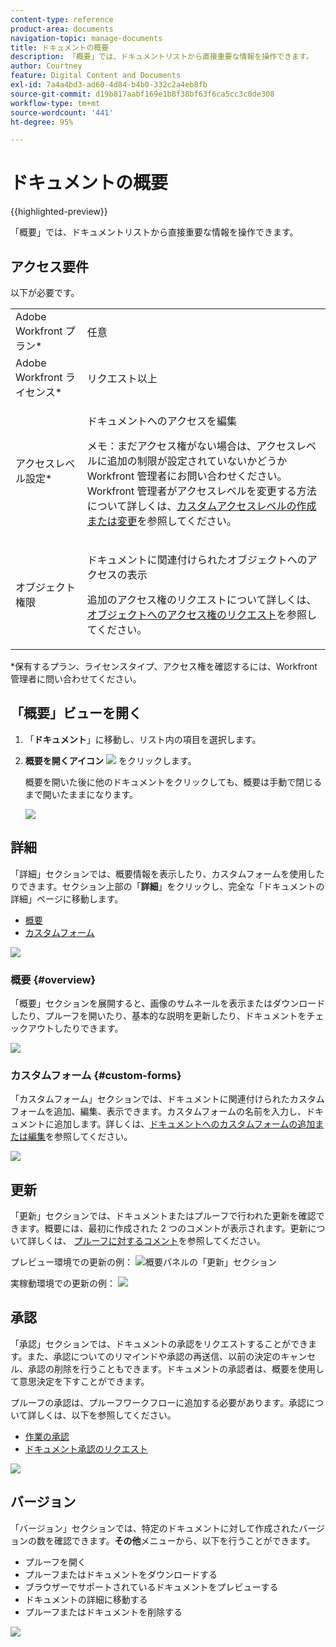 ```yaml
---
content-type: reference
product-area: documents
navigation-topic: manage-documents
title: ドキュメントの概要
description: 「概要」では、ドキュメントリストから直接重要な情報を操作できます。
author: Courtney
feature: Digital Content and Documents
exl-id: 7a4a4bd3-ad60-4d84-b4b0-332c2a4eb8fb
source-git-commit: d19b817aabf169e1b8f38bf63f6ca5cc3c0de308
workflow-type: tm+mt
source-wordcount: '441'
ht-degree: 95%

---
```


# ドキュメントの概要

{{highlighted-preview}}

「概要」では、ドキュメントリストから直接重要な情報を操作できます。

## アクセス要件

以下が必要です。

<table style="table-layout:auto"> 
 <col> 
 </col> 
 <col> 
 </col> 
 <tbody> 
  <tr> 
   <td role="rowheader">Adobe Workfront プラン*</td> 
   <td> <p> 任意</p> </td> 
  </tr> 
  <tr> 
   <td role="rowheader">Adobe Workfront ライセンス*</td> 
   <td> <p>リクエスト以上</p> </td> 
  </tr> 
  <tr data-mc-conditions=""> 
   <td role="rowheader">アクセスレベル設定*</td> 
   <td> <p>ドキュメントへのアクセスを編集</p> <p>メモ：まだアクセス権がない場合は、アクセスレベルに追加の制限が設定されていないかどうか Workfront 管理者にお問い合わせください。Workfront 管理者がアクセスレベルを変更する方法について詳しくは、<a href="../../administration-and-setup/add-users/configure-and-grant-access/create-modify-access-levels.md" class="MCXref xref">カスタムアクセスレベルの作成または変更</a>を参照してください。</p> </td> 
  </tr> 
  <tr data-mc-conditions=""> 
   <td role="rowheader">オブジェクト権限</td> 
   <td> <p>ドキュメントに関連付けられたオブジェクトへのアクセスの表示</p> <p>追加のアクセス権のリクエストについて詳しくは、<a href="../../workfront-basics/grant-and-request-access-to-objects/request-access.md" class="MCXref xref">オブジェクトへのアクセス権のリクエスト</a>を参照してください。</p> </td> 
  </tr> 
 </tbody> 
</table>

&#42;保有するプラン、ライセンスタイプ、アクセス権を確認するには、Workfront 管理者に問い合わせてください。

## 「概要」ビューを開く

1. 「**ドキュメント**」に移動し、リスト内の項目を選択します。
1. **概要を開くアイコン** ![](assets/qs-summary-in-new-toolbar-small.png) をクリックします。

   概要を開いた後に他のドキュメントをクリックしても、概要は手動で閉じるまで開いたままになります。

   ![](assets/summary-details-350x585.png)

## 詳細

「詳細」セクションでは、概要情報を表示したり、カスタムフォームを使用したりできます。セクション上部の「**詳細**」をクリックし、完全な「ドキュメントの詳細」ページに移動します。

* [概要](#overview)
* [カスタムフォーム](#custom-forms)

![](assets/copy-of-doc-summary-details-section-350x404.png)

### 概要 {#overview}

「概要」セクションを展開すると、画像のサムネールを表示またはダウンロードしたり、プルーフを開いたり、基本的な説明を更新したり、ドキュメントをチェックアウトしたりできます。

![](assets/copy-of-doc-summary-with-overview-350x560.png)

### カスタムフォーム {#custom-forms}

「カスタムフォーム」セクションでは、ドキュメントに関連付けられたカスタムフォームを追加、編集、表示できます。カスタムフォームの名前を入力し、ドキュメントに追加します。詳しくは、[ドキュメントへのカスタムフォームの追加または編集](../../documents/managing-documents/add-custom-form-documents.md)を参照してください。

![](assets/add-custom-form-doc-summary-350x265.png)

## 更新

「更新」セクションでは、ドキュメントまたはプルーフで行われた更新を確認できます。概要には、最初に作成された 2 つのコメントが表示されます。更新について詳しくは、 [プルーフに対するコメント](../../review-and-approve-work/proofing/reviewing-proofs-within-workfront/comment-on-a-proof/comment-on-proof.md)を参照してください。

<div class="preview">

プレビュー環境での更新の例：
![概要パネルの「更新」セクション](assets/summary-updates-section-new-comments.png)

</div>

実稼動環境での更新の例：
![](assets/summary-upddates,-approvals,-versions,-custom-forms-350x415.png)

## 承認

「承認」セクションでは、ドキュメントの承認をリクエストすることができます。また、承認についてのリマインドや承認の再送信、以前の決定のキャンセル、承認の削除を行うこともできます。ドキュメントの承認者は、概要を使用して意思決定を下すことができます。

プルーフの承認は、プルーフワークフローに追加する必要があります。承認について詳しくは、以下を参照してください。

* [作業の承認](../../review-and-approve-work/manage-approvals/approving-work.md)
* [ドキュメント承認のリクエスト](../../review-and-approve-work/manage-approvals/request-document-approvals.md)

![](assets/summary-upddates,-approvals,-versions,-custom-forms-350x415.png)

## バージョン

「バージョン」セクションでは、特定のドキュメントに対して作成されたバージョンの数を確認できます。**その他**&#x200B;メニューから、以下を行うことができます。

* プルーフを開く
* プルーフまたはドキュメントをダウンロードする
* ブラウザーでサポートされているドキュメントをプレビューする
* ドキュメントの詳細に移動する
* プルーフまたはドキュメントを削除する

![](assets/summary-upddates,-approvals,-versions,-custom-forms-350x415.png)
